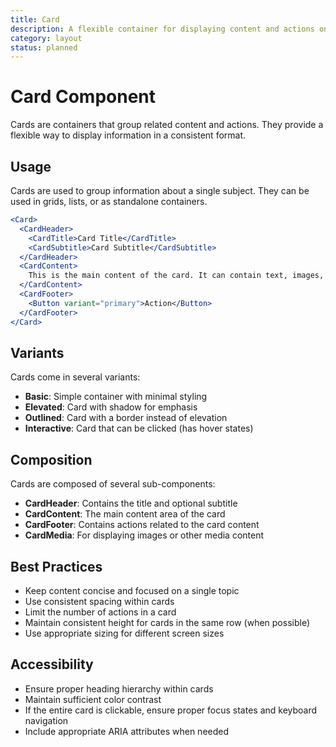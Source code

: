 ```yaml
---
title: Card
description: A flexible container for displaying content and actions on a topic. Cards can contain text, links, images, and other UI components.
category: layout
status: planned
---
```


# Card Component

Cards are containers that group related content and actions. They provide a flexible way to display information in a consistent format.

## Usage

Cards are used to group information about a single subject. They can be used in grids, lists, or as standalone containers.

```jsx
<Card>
  <CardHeader>
    <CardTitle>Card Title</CardTitle>
    <CardSubtitle>Card Subtitle</CardSubtitle>
  </CardHeader>
  <CardContent>
    This is the main content of the card. It can contain text, images, and other UI elements.
  </CardContent>
  <CardFooter>
    <Button variant="primary">Action</Button>
  </CardFooter>
</Card>
```

## Variants

Cards come in several variants:

- **Basic**: Simple container with minimal styling
- **Elevated**: Card with shadow for emphasis
- **Outlined**: Card with a border instead of elevation
- **Interactive**: Card that can be clicked (has hover states)

## Composition

Cards are composed of several sub-components:

- **CardHeader**: Contains the title and optional subtitle
- **CardContent**: The main content area of the card
- **CardFooter**: Contains actions related to the card content
- **CardMedia**: For displaying images or other media content

## Best Practices

- Keep content concise and focused on a single topic
- Use consistent spacing within cards
- Limit the number of actions in a card
- Maintain consistent height for cards in the same row (when possible)
- Use appropriate sizing for different screen sizes

## Accessibility

- Ensure proper heading hierarchy within cards
- Maintain sufficient color contrast
- If the entire card is clickable, ensure proper focus states and keyboard navigation
- Include appropriate ARIA attributes when needed 